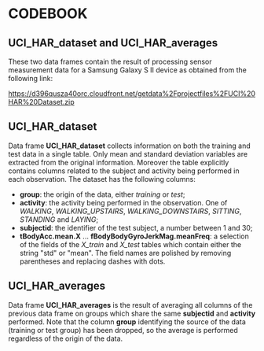 # CODEBOOK
## UCI_HAR_dataset and UCI_HAR_averages
These two data frames contain the result of processing sensor measurement data for a Samsung Galaxy S II device as obtained from the following link:

https://d396qusza40orc.cloudfront.net/getdata%2Fprojectfiles%2FUCI%20HAR%20Dataset.zip

## UCI_HAR_dataset
Data frame **UCI_HAR_dataset** collects information on both the training and test data in a single table. Only mean and standard deviation variables are extracted from the original information. Moreover the table explicitly contains columns related to the subject and activity being performed in each observation.
The dataset has the following columns:

* **group**: the origin of the data, either *training* or *test*;
* **activity**: the activity being performed in the observation. One of *WALKING*, *WALKING_UPSTAIRS*, *WALKING_DOWNSTAIRS*, *SITTING*, *STANDING* and *LAYING*;
* **subjectid**: the identifier of the test subject, a number between 1 and 30;
* **tBodyAcc.mean.X** ... **fBodyBodyGyroJerkMag.meanFreq**: a selection of the fields of the *X_train* and *X_test* tables which contain either the string "std" or "mean". The field names are polished by removing parentheses and replacing dashes with dots.

## UCI_HAR_averages
Data frame **UCI_HAR_averages** is the result of averaging all columns of the previous data frame on groups which share the same **subjectid** and **activity** performed. Note that the column **group** identifying the source of the data (training or test group) has been dropped, so the average is performed regardless of the origin of the data.


